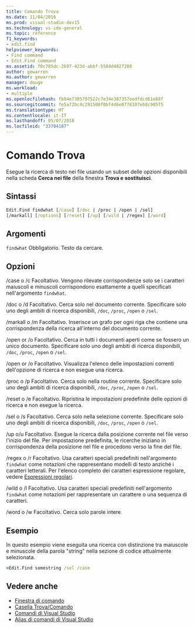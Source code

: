 ```yaml
---
title: Comando Trova
ms.date: 11/04/2016
ms.prod: visual-studio-dev15
ms.technology: vs-ide-general
ms.topic: reference
f1_keywords:
- edit.find
helpviewer_keywords:
- Find command
- Edit.Find command
ms.assetid: f0c705dc-2b97-423d-abbf-5584d4827208
author: gewarren
ms.author: gewarren
manager: douge
ms.workload:
- multiple
ms.openlocfilehash: fb84e7305797522c7e34e387357eedfdcd61e88f
ms.sourcegitcommit: fe5a72bc4c291500f0bf4d6e0778107eb8c905f5
ms.translationtype: HT
ms.contentlocale: it-IT
ms.lasthandoff: 05/07/2018
ms.locfileid: "33704187"
---
```

# <a name="find-command"></a>Comando Trova
Esegue la ricerca di testo nei file usando un subset delle opzioni disponibili nella scheda **Cerca nei file** della finestra **Trova e sostituisci**.

## <a name="syntax"></a>Sintassi

```cmd
Edit.Find findwhat [/case] [/doc | /proc | /open | /sel]
[/markall] [/options] [/reset] [/up] [/wild | /regex] [/word]
```

## <a name="arguments"></a>Argomenti
 `findwhat` Obbligatorio. Testo da cercare.

## <a name="switches"></a>Opzioni
 /case o /c Facoltativo. Vengono rilevate corrispondenze solo se i caratteri maiuscoli e minuscoli corrispondono esattamente a quelli specificati nell'argomento `findwhat`.

 /doc o /d Facoltativo. Cerca solo nel documento corrente. Specificare solo uno degli ambiti di ricerca disponibili, `/doc`, `/proc`, `/open` o `/sel`.

 /markall o /m Facoltativo. Inserisce un grafo per ogni riga che contiene una corrispondenza della ricerca all'interno del documento corrente.

 /open or /o Facoltativo. Cerca in tutti i documenti aperti come se fossero un unico documento. Specificare solo uno degli ambiti di ricerca disponibili, `/doc`, `/proc`, `/open` o `/sel`.

 /open or /o Facoltativo. Visualizza l'elenco delle impostazioni correnti dell'opzione di ricerca e non esegue una ricerca.

 /proc o /p Facoltativo. Cerca solo nella routine corrente. Specificare solo uno degli ambiti di ricerca disponibili, `/doc`, `/proc`, `/open` o `/sel`.

 /reset o /e Facoltativo. Ripristina le impostazioni predefinite delle opzioni di ricerca e non esegue la ricerca.

 /sel o /s Facoltativo. Cerca solo nella selezione corrente. Specificare solo uno degli ambiti di ricerca disponibili, `/doc`, `/proc`, `/open` o `/sel`.

 /up o/u Facoltativo. Esegue la ricerca dalla posizione corrente nel file verso l'inizio del file. Per impostazione predefinita, le ricerche iniziano in corrispondenza della posizione nel file e procedono verso la fine del file.

 /regex o /r Facoltativo. Usa caratteri speciali predefiniti nell'argomento `findwhat` come notazioni che rappresentano modelli di testo anziché i caratteri letterali. Per l'elenco completo dei caratteri espressione regolare, vedere [Espressioni regolari](../../ide/using-regular-expressions-in-visual-studio.md).

 /wild o /l Facoltativo. Usa caratteri speciali predefiniti nell'argomento `findwhat` come notazioni per rappresentare un carattere o una sequenza di caratteri.

 /word o /w Facoltativo. Cerca solo parole intere.

## <a name="example"></a>Esempio
 In questo esempio viene eseguita una ricerca con distinzione tra maiuscole e minuscole della parola "string" nella sezione di codice attualmente selezionata.

```cmd
>Edit.Find somestring /sel /case
```

## <a name="see-also"></a>Vedere anche

- [Finestra di comando](../../ide/reference/command-window.md)
- [Casella Trova/Comando](../../ide/find-command-box.md)
- [Comandi di Visual Studio](../../ide/reference/visual-studio-commands.md)
- [Alias di comandi di Visual Studio](../../ide/reference/visual-studio-command-aliases.md)